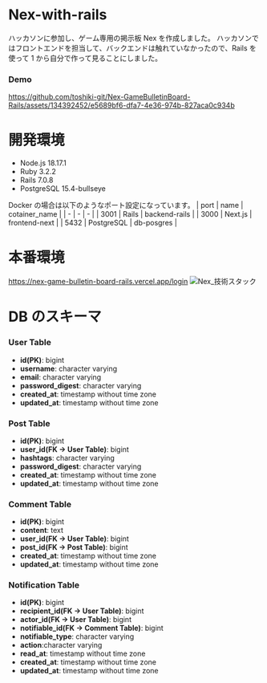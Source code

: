 # Nex-with-rails

ハッカソンに参加し、ゲーム専用の掲示板 Nex を作成しました。
ハッカソンではフロントエンドを担当して、バックエンドは触れていなかったので、Rails を使って 1 から自分で作って見ることにしました。

### Demo


https://github.com/toshiki-git/Nex-GameBulletinBoard-Rails/assets/134392452/e5689bf6-dfa7-4e36-974b-827aca0c934b





# 開発環境

- Node.js 18.17.1
- Ruby 3.2.2
- Rails 7.0.8
- PostgreSQL 15.4-bullseye

Docker の場合は以下のようなポート設定になっています。
| port | name | cotainer_name |
| - | - | - |
| 3001 | Rails | backend-rails |
| 3000 | Next.js | frontend-next |
| 5432 | PostgreSQL | db-posgres |

# 本番環境
https://nex-game-bulletin-board-rails.vercel.app/login
![Nex_技術スタック](https://github.com/toshiki-git/Nex-GameBulletinBoard-Rails/assets/134392452/d3e17dd9-e4d8-4ce6-bdbf-73b140b9f02c)


# DB のスキーマ

### User Table

- **id(PK)**: bigint
- **username**: character varying
- **email**: character varying
- **password_digest**: character varying
- **created_at**: timestamp without time zone
- **updated_at**: timestamp without time zone

### Post Table

- **id(PK)**: bigint
- **user_id(FK -> User Table)**: bigint
- **hashtags**: character varying
- **password_digest**: character varying
- **created_at**: timestamp without time zone
- **updated_at**: timestamp without time zone

### Comment Table

- **id(PK)**: bigint
- **content**: text
- **user_id(FK -> User Table)**: bigint
- **post_id(FK -> Post Table)**: bigint
- **created_at**: timestamp without time zone
- **updated_at**: timestamp without time zone

### Notification Table

- **id(PK)**: bigint
- **recipient_id(FK -> User Table)**: bigint
- **actor_id(FK -> User Table)**: bigint
- **notifiable_id(FK -> Comment Table)**: bigint
- **notifiable_type**: character varying
- **action**:character varying
- **read_at**: timestamp without time zone
- **created_at**: timestamp without time zone
- **updated_at**: timestamp without time zone




